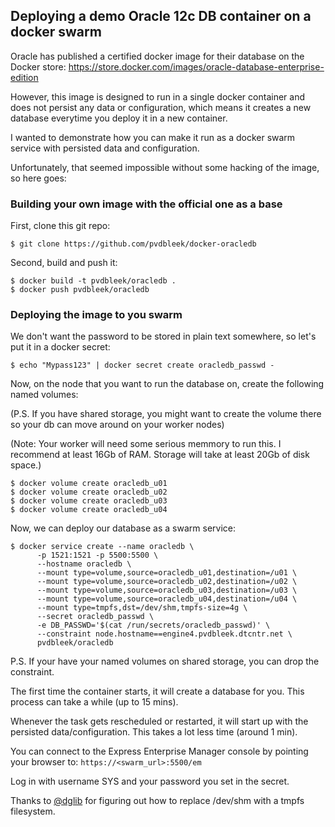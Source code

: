 ## Deploying a demo Oracle 12c DB container on a docker swarm

Oracle has published a certified docker image for their database on the Docker store:
<https://store.docker.com/images/oracle-database-enterprise-edition>

However, this image is designed to run in a single docker container and does not persist any data or configuration, which means it creates a new database everytime you deploy it in a new container.

I wanted to demonstrate how you can make it run as a docker swarm service with persisted data and configuration.

Unfortunately, that seemed impossible without some hacking of the image, so here goes:

### Building your own image with the official one as a base

First, clone this git repo:

````
$ git clone https://github.com/pvdbleek/docker-oracledb
````

Second, build and push it:

````
$ docker build -t pvdbleek/oracledb .
$ docker push pvdbleek/oracledb
````
### Deploying the image to you swarm

We don't want the password to be stored in plain text somewhere, so let's put it in a docker secret:

````
$ echo "Mypass123" | docker secret create oracledb_passwd -
```` 

Now, on the node that you want to run the database on, create the following named volumes:

(P.S. If you have shared storage, you might want to create the volume there so your db can move around on your worker nodes)

(Note: Your worker will need some serious memmory to run this. I recommend at least 16Gb of RAM. Storage will take at least 20Gb of disk space.)

````
$ docker volume create oracledb_u01
$ docker volume create oracledb_u02
$ docker volume create oracledb_u03
$ docker volume create oracledb_u04
````
Now, we can deploy our database as a swarm service:

````
$ docker service create --name oracledb \
      -p 1521:1521 -p 5500:5500 \
      --hostname oracledb \
      --mount type=volume,source=oracledb_u01,destination=/u01 \
      --mount type=volume,source=oracledb_u02,destination=/u02 \
      --mount type=volume,source=oracledb_u03,destination=/u03 \
      --mount type=volume,source=oracledb_u04,destination=/u04 \
      --mount type=tmpfs,dst=/dev/shm,tmpfs-size=4g \
      --secret oracledb_passwd \
      -e DB_PASSWD='$(cat /run/secrets/oracledb_passwd)' \
      --constraint node.hostname==engine4.pvdbleek.dtcntr.net \
      pvdbleek/oracledb
````
P.S. If your have your named volumes on shared storage, you can drop the constraint. 

The first time the container starts, it will create a database for you. This process can take a while (up to 15 mins).

Whenever the task gets rescheduled or restarted, it will start up with the persisted data/configuration. This takes a lot less time (around 1 min).

You can connect to the Express Enterprise Manager console by pointing your browser to:
```https://<swarm_url>:5500/em```

Log in with username SYS and your password you set in the secret.

Thanks to [@dglib](https://github.com/dglib) for figuring out how to replace /dev/shm with a tmpfs filesystem.
